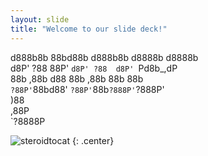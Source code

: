```yaml
---
layout: slide
title: "Welcome to our slide deck!"
---
```


 d888b8b    88bd88b d888b8b   d8888b d8888b    
d8P' ?88    88P'  `d8P' ?88  d8P' `Pd8b_,dP    
88b  ,88b  d88     88b  ,88b 88b    88b        
`?88P'`88bd88'     `?88P'`88b`?888P'`?888P'    
       )88                                     
      ,88P                                     
  `?8888P          

![steroidtocat](https://octodex.github.com/images/steroidtocat.png)
{: .center}
